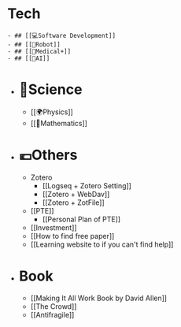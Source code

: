 # Tech
	- ## [[💻️Software Development]]
	- ## [[🤖Robot]]
	- ## [[🏥Medical+]]
	- ## [[🧠AI]]
- # 🥼Science
	- [[🌍️Physics]]
	- [[🔢Mathematics]]
- # 💶Others
	- Zotero
		- [[Logseq + Zotero Setting]]
		- [[Zotero + WebDav]]
		- [[Zotero + ZotFile]]
	- [[PTE]]
		- [[Personal Plan of PTE]]
	- [[Investment]]
	- [[How to find free paper]]
	- [[Learning website to if you can't find help]]
- # Book
	- [[Making It All Work Book by David Allen]]
	- [[The Crowd]]
	- [[Antifragile]]